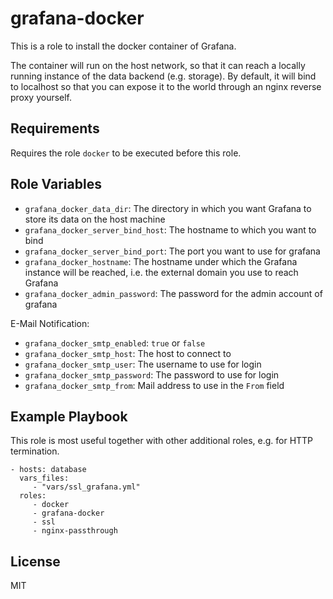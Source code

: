 grafana-docker
==============

This is a role to install the docker container of Grafana.

The container will run on the host network, so that it can reach a locally
running instance of the data backend (e.g. storage). By default, it
will bind to localhost so that you can expose it to the world through an
nginx reverse proxy yourself.

Requirements
------------

Requires the role `docker` to be executed before this role.

Role Variables
--------------

- `grafana_docker_data_dir`: The directory in which you want Grafana to store
  its data on the host machine
- `grafana_docker_server_bind_host`: The hostname to which you want to bind
- `grafana_docker_server_bind_port`: The port you want to use for grafana
- `grafana_docker_hostname`: The hostname under which the Grafana instance will
  be reached, i.e. the external domain you use to reach Grafana
- `grafana_docker_admin_password`: The password for the admin account of grafana

E-Mail Notification:

- `grafana_docker_smtp_enabled`: `true` or `false`
- `grafana_docker_smtp_host`: The host to connect to
- `grafana_docker_smtp_user`: The username to use for login
- `grafana_docker_smtp_password`: The password to use for login
- `grafana_docker_smtp_from`: Mail address to use in the `From` field

Example Playbook
----------------

This role is most useful together with other additional roles, e.g. for
HTTP termination.

    - hosts: database
      vars_files:
         - "vars/ssl_grafana.yml"
      roles:
         - docker
         - grafana-docker
         - ssl
         - nginx-passthrough

License
-------

MIT
